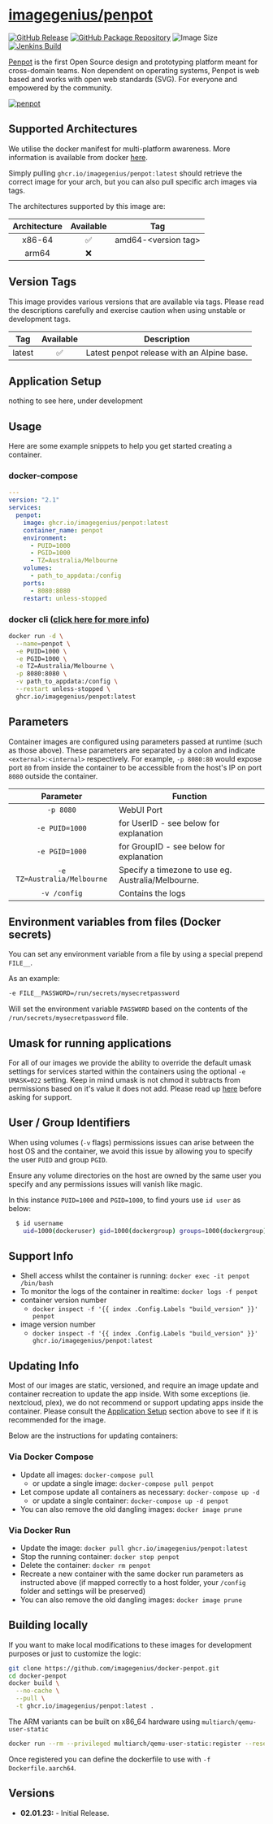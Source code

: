<!-- DO NOT EDIT THIS FILE MANUALLY  -->

# [imagegenius/penpot](https://github.com/imagegenius/docker-penpot)

[![GitHub Release](https://img.shields.io/github/release/imagegenius/docker-penpot.svg?color=007EC6&labelColor=555555&logoColor=ffffff&style=for-the-badge&logo=github)](https://github.com/imagegenius/docker-penpot/releases)
[![GitHub Package Repository](https://img.shields.io/static/v1.svg?color=007EC6&labelColor=555555&logoColor=ffffff&style=for-the-badge&label=imagegenius.io&message=GitHub%20Package&logo=github)](https://github.com/imagegenius/docker-penpot/packages)
![Image Size](https://img.shields.io/docker/image-size/imagegenius/penpot/latest.svg?color=007EC6&labelColor=555555&logoColor=ffffff&style=for-the-badge&logo=docker)
[![Jenkins Build](https://img.shields.io/jenkins/build?labelColor=555555&logoColor=ffffff&style=for-the-badge&jobUrl=https%3A%2F%2Fci.imagegenius.io%2Fjob%2FDocker-Pipeline-Builders%2Fjob%2Fdocker-penpot%2Fjob%2Fmain%2F&logo=jenkins)](https://ci.imagegenius.io/job/Docker-Pipeline-Builders/job/docker-penpot/job/main/)

[Penpot](https://penpot.app/) is the first Open Source design and prototyping platform meant for cross-domain teams. Non dependent on operating systems, Penpot is web based and works with open web standards (SVG). For everyone and empowered by the community.

[![penpot](https://raw.githubusercontent.com/penpot/penpot/develop/frontend/resources/images/icons/penpot-logo.svg)](https://penpot.app/)

## Supported Architectures

We utilise the docker manifest for multi-platform awareness. More information is available from docker [here](https://github.com/docker/distribution/blob/master/docs/spec/manifest-v2-2.md#manifest-list).

Simply pulling `ghcr.io/imagegenius/penpot:latest` should retrieve the correct image for your arch, but you can also pull specific arch images via tags.

The architectures supported by this image are:

| Architecture | Available | Tag |
| :----: | :----: | ---- |
| x86-64 | ✅ | amd64-\<version tag\> |
| arm64 | ❌ | |

## Version Tags

This image provides various versions that are available via tags. Please read the descriptions carefully and exercise caution when using unstable or development tags.

| Tag | Available | Description |
| :----: | :----: |--- |
| latest | ✅ | Latest penpot release with an Alpine base. |

## Application Setup

nothing to see here, under development

## Usage

Here are some example snippets to help you get started creating a container.

### docker-compose

```yaml
---
version: "2.1"
services:
  penpot:
    image: ghcr.io/imagegenius/penpot:latest
    container_name: penpot
    environment:
      - PUID=1000
      - PGID=1000
      - TZ=Australia/Melbourne
    volumes:
      - path_to_appdata:/config
    ports:
      - 8080:8080
    restart: unless-stopped
```

### docker cli ([click here for more info](https://docs.docker.com/engine/reference/commandline/cli/))

```bash
docker run -d \
  --name=penpot \
  -e PUID=1000 \
  -e PGID=1000 \
  -e TZ=Australia/Melbourne \
  -p 8080:8080 \
  -v path_to_appdata:/config \
  --restart unless-stopped \
  ghcr.io/imagegenius/penpot:latest
```

## Parameters

Container images are configured using parameters passed at runtime (such as those above). These parameters are separated by a colon and indicate `<external>:<internal>` respectively. For example, `-p 8080:80` would expose port `80` from inside the container to be accessible from the host's IP on port `8080` outside the container.

| Parameter | Function |
| :----: | --- |
| `-p 8080` | WebUI Port |
| `-e PUID=1000` | for UserID - see below for explanation |
| `-e PGID=1000` | for GroupID - see below for explanation |
| `-e TZ=Australia/Melbourne` | Specify a timezone to use eg. Australia/Melbourne. |
| `-v /config` | Contains the logs |

## Environment variables from files (Docker secrets)

You can set any environment variable from a file by using a special prepend `FILE__`.

As an example:

```bash
-e FILE__PASSWORD=/run/secrets/mysecretpassword
```

Will set the environment variable `PASSWORD` based on the contents of the `/run/secrets/mysecretpassword` file.

## Umask for running applications

For all of our images we provide the ability to override the default umask settings for services started within the containers using the optional `-e UMASK=022` setting.
Keep in mind umask is not chmod it subtracts from permissions based on it's value it does not add. Please read up [here](https://en.wikipedia.org/wiki/Umask) before asking for support.

## User / Group Identifiers

When using volumes (`-v` flags) permissions issues can arise between the host OS and the container, we avoid this issue by allowing you to specify the user `PUID` and group `PGID`.

Ensure any volume directories on the host are owned by the same user you specify and any permissions issues will vanish like magic.

In this instance `PUID=1000` and `PGID=1000`, to find yours use `id user` as below:

```bash
  $ id username
    uid=1000(dockeruser) gid=1000(dockergroup) groups=1000(dockergroup)
```

## Support Info

* Shell access whilst the container is running: `docker exec -it penpot /bin/bash`
* To monitor the logs of the container in realtime: `docker logs -f penpot`
* container version number
  * `docker inspect -f '{{ index .Config.Labels "build_version" }}' penpot`
* image version number
  * `docker inspect -f '{{ index .Config.Labels "build_version" }}' ghcr.io/imagegenius/penpot:latest`

## Updating Info

Most of our images are static, versioned, and require an image update and container recreation to update the app inside. With some exceptions (ie. nextcloud, plex), we do not recommend or support updating apps inside the container. Please consult the [Application Setup](#application-setup) section above to see if it is recommended for the image.

Below are the instructions for updating containers:

### Via Docker Compose

* Update all images: `docker-compose pull`
  * or update a single image: `docker-compose pull penpot`
* Let compose update all containers as necessary: `docker-compose up -d`
  * or update a single container: `docker-compose up -d penpot`
* You can also remove the old dangling images: `docker image prune`

### Via Docker Run

* Update the image: `docker pull ghcr.io/imagegenius/penpot:latest`
* Stop the running container: `docker stop penpot`
* Delete the container: `docker rm penpot`
* Recreate a new container with the same docker run parameters as instructed above (if mapped correctly to a host folder, your `/config` folder and settings will be preserved)
* You can also remove the old dangling images: `docker image prune`

## Building locally

If you want to make local modifications to these images for development purposes or just to customize the logic:

```bash
git clone https://github.com/imagegenius/docker-penpot.git
cd docker-penpot
docker build \
  --no-cache \
  --pull \
  -t ghcr.io/imagegenius/penpot:latest .
```

The ARM variants can be built on x86_64 hardware using `multiarch/qemu-user-static`

```bash
docker run --rm --privileged multiarch/qemu-user-static:register --reset
```

Once registered you can define the dockerfile to use with `-f Dockerfile.aarch64`.

## Versions

* **02.01.23:** - Initial Release.
